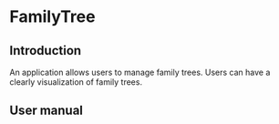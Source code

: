 # FamilyTree
## Introduction
An application allows users to manage family trees. Users can have a clearly visualization of family trees.

## User manual
